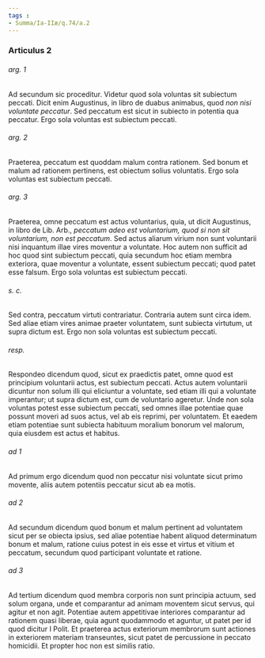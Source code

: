 ```yaml
---
tags : 
- Summa/Ia-IIæ/q.74/a.2
---
```


### Articulus 2

###### arg. 1
Ad secundum sic proceditur. Videtur quod sola voluntas sit subiectum peccati. Dicit enim Augustinus, in libro de duabus animabus, quod *non nisi voluntate peccatur*. Sed peccatum est sicut in subiecto in potentia qua peccatur. Ergo sola voluntas est subiectum peccati.

###### arg. 2
Praeterea, peccatum est quoddam malum contra rationem. Sed bonum et malum ad rationem pertinens, est obiectum solius voluntatis. Ergo sola voluntas est subiectum peccati.

###### arg. 3
Praeterea, omne peccatum est actus voluntarius, quia, ut dicit Augustinus, in libro de Lib. Arb., *peccatum adeo est voluntarium, quod si non sit voluntarium, non est peccatum*. Sed actus aliarum virium non sunt voluntarii nisi inquantum illae vires moventur a voluntate. Hoc autem non sufficit ad hoc quod sint subiectum peccati, quia secundum hoc etiam membra exteriora, quae moventur a voluntate, essent subiectum peccati; quod patet esse falsum. Ergo sola voluntas est subiectum peccati.

###### s. c.
Sed contra, peccatum virtuti contrariatur. Contraria autem sunt circa idem. Sed aliae etiam vires animae praeter voluntatem, sunt subiecta virtutum, ut supra dictum est. Ergo non sola voluntas est subiectum peccati.

###### resp.
Respondeo dicendum quod, sicut ex praedictis patet, omne quod est principium voluntarii actus, est subiectum peccati. Actus autem voluntarii dicuntur non solum illi qui eliciuntur a voluntate, sed etiam illi qui a voluntate imperantur; ut supra dictum est, cum de voluntario ageretur. Unde non sola voluntas potest esse subiectum peccati, sed omnes illae potentiae quae possunt moveri ad suos actus, vel ab eis reprimi, per voluntatem. Et eaedem etiam potentiae sunt subiecta habituum moralium bonorum vel malorum, quia eiusdem est actus et habitus.

###### ad 1
Ad primum ergo dicendum quod non peccatur nisi voluntate sicut primo movente, aliis autem potentiis peccatur sicut ab ea motis.

###### ad 2
Ad secundum dicendum quod bonum et malum pertinent ad voluntatem sicut per se obiecta ipsius, sed aliae potentiae habent aliquod determinatum bonum et malum, ratione cuius potest in eis esse et virtus et vitium et peccatum, secundum quod participant voluntate et ratione.

###### ad 3
Ad tertium dicendum quod membra corporis non sunt principia actuum, sed solum organa, unde et comparantur ad animam moventem sicut servus, qui agitur et non agit. Potentiae autem appetitivae interiores comparantur ad rationem quasi liberae, quia agunt quodammodo et aguntur, ut patet per id quod dicitur I Polit. Et praeterea actus exteriorum membrorum sunt actiones in exteriorem materiam transeuntes, sicut patet de percussione in peccato homicidii. Et propter hoc non est similis ratio.

